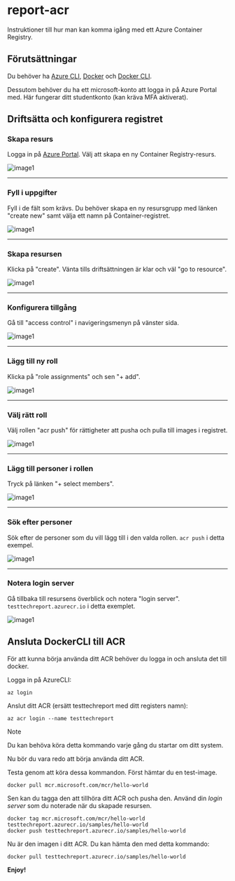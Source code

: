 # report-acr

Instruktioner till hur man kan komma igång med ett Azure Container Registry.

## Förutsättningar

Du behöver ha [Azure CLI](https://learn.microsoft.com/en-us/cli/azure/install-azure-cli), [Docker](https://docs.docker.com/get-docker/) och [Docker CLI](https://docs.docker.com/engine/).

Dessutom behöver du ha ett microsoft-konto att logga in på Azure Portal med. Här fungerar ditt studentkonto (kan kräva MFA aktiverat).

## Driftsätta och konfigurera registret

### Skapa resurs
Logga in på [Azure Portal](https://portal.azure.com/). Välj att skapa en ny Container Registry-resurs.

![image1](/img/fig1.png)

---

### Fyll i uppgifter
Fyll i de fält som krävs. Du behöver skapa en ny resursgrupp med länken "create new" samt välja ett namn på Container-registret.

![image1](/img/fig2.png)

---

### Skapa resursen
Klicka på "create". Vänta tills driftsättningen är klar och väl "go to resource".

![image1](/img/fig3.png)

---

### Konfigurera tillgång
Gå till "access control" i navigeringsmenyn på vänster sida.

![image1](/img/fig4.png)

---

### Lägg till ny roll
Klicka på "role assignments" och sen "+ add".

![image1](/img/fig5.png)

---

### Välj rätt roll
Välj rollen "acr push" för rättigheter att pusha och pulla till images i registret.

![image1](/img/fig6.png)

---

### Lägg till personer i rollen
Tryck på länken "+ select members".

![image1](/img/fig7.png)

---

### Sök efter personer
Sök efter de personer som du vill lägg till i den valda rollen. `acr push` i detta exempel.

![image1](/img/fig8.png)

---

### Notera login server
Gå tillbaka till resursens överblick och notera "login server". `testtechreport.azurecr.io` i detta exemplet.

![image1](/img/fig9.png)

## Ansluta DockerCLI till ACR
För att kunna börja använda ditt ACR behöver du logga in och ansluta det till docker.

Logga in på AzureCLI:
```
az login
```

Anslut ditt ACR (ersätt testtechreport med ditt registers namn):
```
az acr login --name testtechreport
```

> [!NOTE]
> Du kan behöva köra detta kommando varje gång du startar om ditt system.

Nu bör du vara redo att börja använda ditt ACR.

Testa genom att köra dessa kommandon. Först hämtar du en test-image.
```
docker pull mcr.microsoft.com/mcr/hello-world
```

Sen kan du tagga den att tillhöra ditt ACR och pusha den. Använd din _login server_ som du noterade när du skapade resursen.
```
docker tag mcr.microsoft.com/mcr/hello-world testtechreport.azurecr.io/samples/hello-world
docker push testtechreport.azurecr.io/samples/hello-world
```

Nu är den imagen i ditt ACR. Du kan hämta den med detta kommando:
```
docker pull testtechreport.azurecr.io/samples/hello-world
```

__Enjoy!__
